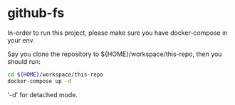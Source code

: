 # github-fs

In-order to run this project, please make sure you have docker-compose in your env.

Say you clone the repository to ${HOME}/workspace/this-repo, then you should run:

```bash
cd ${HOME}/workspace/this-repo
docker-compose up -d
```

'-d' for detached mode.


